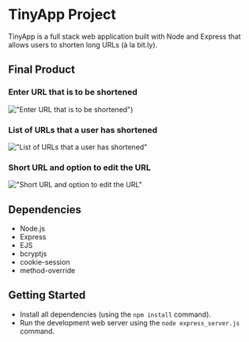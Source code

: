 # TinyApp Project

TinyApp is a full stack web application built with Node and Express that allows users to shorten long URLs (à la bit.ly).

## Final Product

### Enter URL that is to be shortened

!["Enter URL that is to be shortened"]())

### List of URLs that a user has shortened

!["List of URLs that a user has shortened"]()

### Short URL and option to edit the URL

!["Short URL and option to edit the URL"]()

## Dependencies

- Node.js
- Express
- EJS
- bcryptjs
- cookie-session
- method-override

## Getting Started

- Install all dependencies (using the `npm install` command).
- Run the development web server using the `node express_server.js` command.
